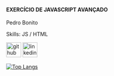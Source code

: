 #### EXERCÍCIO DE JAVASCRIPT AVANÇADO
Pedro Bonito

Skills: JS / HTML


[<img src='https://cdn.jsdelivr.net/npm/simple-icons@3.0.1/icons/github.svg' alt='github' height='40'>](https://github.com/pbonito2022)  [<img src='https://cdn.jsdelivr.net/npm/simple-icons@3.0.1/icons/linkedin.svg' alt='linkedin' height='40'>](https://www.linkedin.com/in/pedro-bonito/)  

[![Top Langs](https://github-readme-stats.vercel.app/api/top-langs/?username=pbonito2022)](https://github.com/anuraghazra/github-readme-stats)

